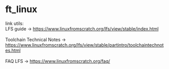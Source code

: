 # ft_linux

link utils:
<br>LFS guide -> https://www.linuxfromscratch.org/lfs/view/stable/index.html</br>
<br>Toolchain Technical Notes -> https://www.linuxfromscratch.org/lfs/view/stable/partintro/toolchaintechnotes.html</br>
<br>FAQ LFS -> https://www.linuxfromscratch.org/faq/</br>


